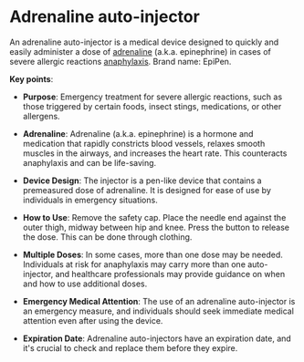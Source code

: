 <!--
source: gpt-3 + jph editing
tags: adrenaline-emergencies treatments
-->

# Adrenaline auto-injector

An adrenaline auto-injector is a medical device designed to quickly and easily administer a dose of [adrenaline](../adrenaline/) (a.k.a. epinephrine) in cases of severe allergic reactions [anaphylaxis](../anaphylaxis/). Brand name: EpiPen.

**Key points**:

* **Purpose**: Emergency treatment for severe allergic reactions, such as those triggered by certain foods, insect stings, medications, or other allergens.

* **Adrenaline**: Adrenaline (a.k.a. epinephrine) is a hormone and medication that rapidly constricts blood vessels, relaxes smooth muscles in the airways, and increases the heart rate. This counteracts anaphylaxis and can be life-saving.

* **Device Design**: The injector is a pen-like device that contains a premeasured dose of adrenaline. It is designed for ease of use by individuals in emergency situations.

* **How to Use**: Remove the safety cap. Place the needle end against the outer thigh, midway between hip and knee. Press the button to release the dose. This can be done through clothing.

* **Multiple Doses**: In some cases, more than one dose may be needed. Individuals at risk for anaphylaxis may carry more than one auto-injector, and healthcare professionals may provide guidance on when and how to use additional doses.

* **Emergency Medical Attention**: The use of an adrenaline auto-injector is an emergency measure, and individuals should seek immediate medical attention even after using the device.

* **Expiration Date**: Adrenaline auto-injectors have an expiration date, and it's crucial to check and replace them before they expire.
